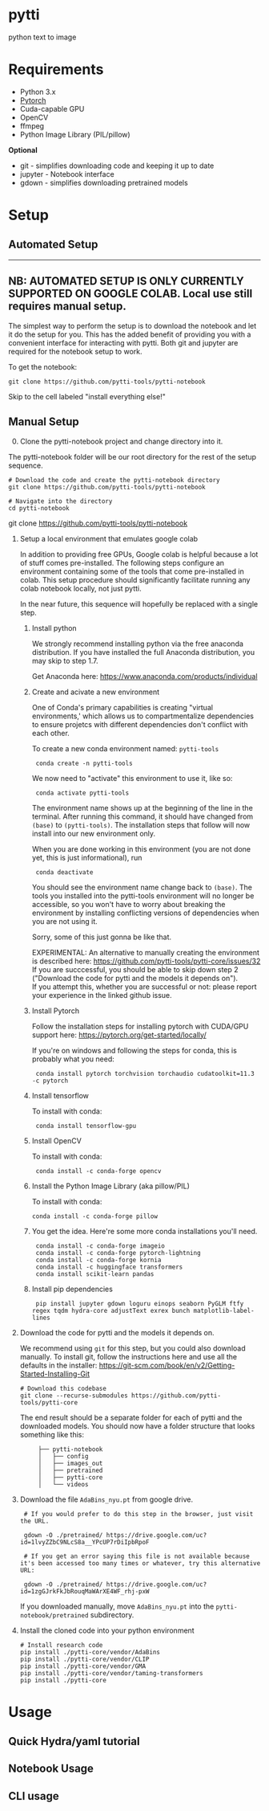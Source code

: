 # pytti
python text to image

# Requirements

* Python 3.x
* [Pytorch](https://pytorch.org/get-started/locally/)
* Cuda-capable GPU
* OpenCV
* ffmpeg
* Python Image Library (PIL/pillow)

**Optional**  
* git - simplifies downloading code and keeping it up to date
* jupyter - Notebook interface
* gdown - simplifies downloading pretrained models

# Setup
## Automated Setup

---
NB: AUTOMATED SETUP IS ONLY CURRENTLY SUPPORTED ON GOOGLE COLAB. Local use still requires manual setup.
---

The simplest way to perform the setup is to download the notebook and let it do the setup for you. This has the added benefit of providing you with a convenient interface for interacting with pytti. Both git and jupyter are required for the notebook setup to work.

To get the notebook:

```
git clone https://github.com/pytti-tools/pytti-notebook
```

Skip to the cell labeled "install everything else!"

## Manual Setup

0. Clone the pytti-notebook project and change directory into it.

The pytti-notebook folder will be our root directory for the rest of the setup sequence.

    # Download the code and create the pytti-notebook directory 
    git clone https://github.com/pytti-tools/pytti-notebook

    # Navigate into the directory
    cd pytti-notebook

git clone https://github.com/pytti-tools/pytti-notebook

1. Setup a local environment that emulates google colab

   In addition to providing free GPUs, Google colab is helpful because a lot of stuff comes pre-installed. The following steps configure an environment containing some of the tools that come pre-installed in colab. This setup procedure should significantly facilitate running any colab notebook locally, not just pytti.

   In the near future, this sequence will hopefully be replaced with a single step.

    1. Install python

        We strongly recommend installing python via the free anaconda distribution. If you have installed the full Anaconda distribution, you may skip to step 1.7.

        Get Anaconda here: https://www.anaconda.com/products/individual

    2. Create and acivate a new environment

        One of Conda's primary capabilities is creating "virtual environments,' which allows us to compartmentalize dependencies to ensure projetcs with different dependencies don't conflict with each other. 

        To create a new conda environment named: `pytti-tools`

            conda create -n pytti-tools

        We now need to "activate" this environment to use it, like so:

            conda activate pytti-tools

        The environment name shows up at the beginning of the line in the terminal. After running this command, it should have changed from `(base)` to `(pytti-tools)`. The installation steps that follow will now install into our new environment only. 

        When you are done working in this environment (you are not done yet, this is just informational), run

            conda deactivate

        You should see the environment name change back to `(base)`. The tools you installed into the pytti-tools environment will no longer be accessible, so you won't have to worry about breaking the environment by installing conflicting versions of dependencies when you are not using it.

        Sorry, some of this just gonna be like that.
        
        EXPERIMENTAL: An alternative to manually creating the environment is described here: https://github.com/pytti-tools/pytti-core/issues/32  
        If you are succcessful, you should be able to skip down step 2 ("Download the code for pytti and the models it depends on").  
        If you attempt this, whether you are successful or not: please report your experience in the linked github issue.

    3. Install Pytorch

        Follow the installation steps for installing pytorch with CUDA/GPU support here: https://pytorch.org/get-started/locally/

        If you're on windows and following the steps for conda, this is probably what you need:

            conda install pytorch torchvision torchaudio cudatoolkit=11.3 -c pytorch

    4. Install tensorflow

        To install with conda:

            conda install tensorflow-gpu

    5. Install OpenCV

        To install with conda:

            conda install -c conda-forge opencv
    
    6. Install the Python Image Library (aka pillow/PIL)

        To install with conda:

           conda install -c conda-forge pillow

    7. You get the idea. Here're some more conda installations you'll need.

            conda install -c conda-forge imageio
            conda install -c conda-forge pytorch-lightning
            conda install -c conda-forge kornia
            conda install -c huggingface transformers
            conda install scikit-learn pandas

    8. Install pip dependencies

            pip install jupyter gdown loguru einops seaborn PyGLM ftfy regex tqdm hydra-core adjustText exrex bunch matplotlib-label-lines


2. Download the code for pytti and the models it depends on. 
    
    We recommend using `git` for this step, but you could also download manually. To install git, follow the instructions here and use all the defaults in the installer: https://git-scm.com/book/en/v2/Getting-Started-Installing-Git 


      ```
      # Download this codebase
      git clone --recurse-submodules https://github.com/pytti-tools/pytti-core
      ```

    The end result should be a separate folder for each of pytti and the downloaded models. You should now have a folder structure that looks something like this:
         
            ├── pytti-notebook
            │   ├── config
            │   ├── images_out
            │   ├── pretrained
            │   ├── pytti-core
            │   └── videos

  3. Download the file `AdaBins_nyu.pt` from google drive. 

          # If you would prefer to do this step in the browser, just visit the URL.

          gdown -O ./pretrained/ https://drive.google.com/uc?id=1lvyZZbC9NLcS8a__YPcUP7rDiIpbRpoF

          # If you get an error saying this file is not available because it's been accessed too many times or whatever, try this alternative URL:

          gdown -O ./pretrained/ https://drive.google.com/uc?id=1zgGJrkFkJbRouqMaWArXE4WF_rhj-pxW

      If you downloaded manually, move `AdaBins_nyu.pt` into the `pytti-notebook/pretrained` subdirectory.

4. Install the cloned code into your python environment

    ```
    # Install research code
    pip install ./pytti-core/vendor/AdaBins
    pip install ./pytti-core/vendor/CLIP
    pip install ./pytti-core/vendor/GMA
    pip install ./pytti-core/vendor/taming-transformers
    pip install ./pytti-core
    ```


# Usage

## Quick Hydra/yaml tutorial

## Notebook Usage

## CLI usage
